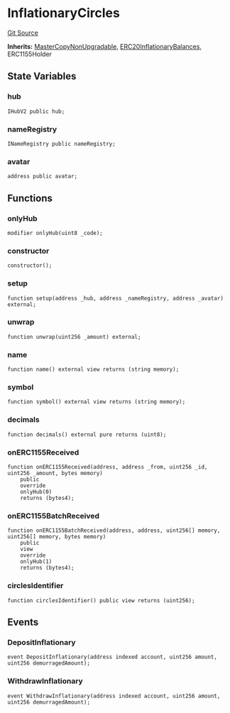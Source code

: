 # InflationaryCircles
[Git Source](https://github.com/aboutcircles/circles-contracts-v2/blob/9fbbffb44eda7934ea8adf9354e5f09f6b15b8b2/src/lift/InflationaryCircles.sol)

**Inherits:**
[MasterCopyNonUpgradable](/src/proxy/MasterCopyNonUpgradable.sol/contract.MasterCopyNonUpgradable.md), [ERC20InflationaryBalances](/src/lift/ERC20InflationaryBalances.sol/contract.ERC20InflationaryBalances.md), ERC1155Holder


## State Variables
### hub

```solidity
IHubV2 public hub;
```


### nameRegistry

```solidity
INameRegistry public nameRegistry;
```


### avatar

```solidity
address public avatar;
```


## Functions
### onlyHub


```solidity
modifier onlyHub(uint8 _code);
```

### constructor


```solidity
constructor();
```

### setup


```solidity
function setup(address _hub, address _nameRegistry, address _avatar) external;
```

### unwrap


```solidity
function unwrap(uint256 _amount) external;
```

### name


```solidity
function name() external view returns (string memory);
```

### symbol


```solidity
function symbol() external view returns (string memory);
```

### decimals


```solidity
function decimals() external pure returns (uint8);
```

### onERC1155Received


```solidity
function onERC1155Received(address, address _from, uint256 _id, uint256 _amount, bytes memory)
    public
    override
    onlyHub(0)
    returns (bytes4);
```

### onERC1155BatchReceived


```solidity
function onERC1155BatchReceived(address, address, uint256[] memory, uint256[] memory, bytes memory)
    public
    view
    override
    onlyHub(1)
    returns (bytes4);
```

### circlesIdentifier


```solidity
function circlesIdentifier() public view returns (uint256);
```

## Events
### DepositInflationary

```solidity
event DepositInflationary(address indexed account, uint256 amount, uint256 demurragedAmount);
```

### WithdrawInflationary

```solidity
event WithdrawInflationary(address indexed account, uint256 amount, uint256 demurragedAmount);
```

